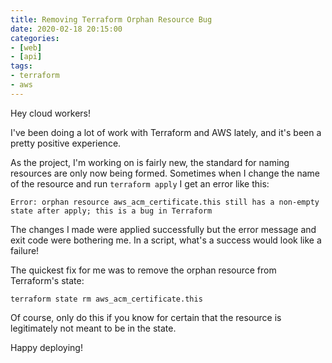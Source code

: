 ```yaml
---
title: Removing Terraform Orphan Resource Bug
date: 2020-02-18 20:15:00
categories:
- [web]
- [api]
tags:
- terraform
- aws
---
```


Hey cloud workers!

I've been doing a lot of work with Terraform and AWS lately, and it's been a pretty positive experience.

As the project, I'm working on is fairly new, the standard for naming resources are only now being formed. Sometimes when I change the name of the resource and run `terraform apply` I get an error like this:

```plaintext
Error: orphan resource aws_acm_certificate.this still has a non-empty state after apply; this is a bug in Terraform
```

The changes I made were applied successfully but the error message and exit code were bothering me. In a script, what's a success would look like a failure!

The quickest fix for me was to remove the orphan resource from Terraform's state:

```console
terraform state rm aws_acm_certificate.this
```

Of course, only do this if you know for certain that the resource is legitimately not meant to be in the state.

Happy deploying!
